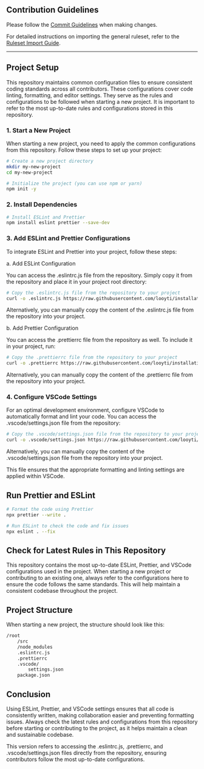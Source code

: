 ## Contribution Guidelines

Please follow the [Commit Guidelines](./commit-guidelines.md) when making changes.

For detailed instructions on importing the general ruleset, refer to the [Ruleset Import Guide](./ruleset-import-guide.md).

---

## Project Setup

This repository maintains common configuration files to ensure consistent coding standards across all contributors. These configurations cover code linting, formatting, and editor settings. They serve as the rules and configurations to be followed when starting a new project. It is important to refer to the most up-to-date rules and configurations stored in this repository.


### 1. Start a New Project

When starting a new project, you need to apply the common configurations from this repository. Follow these steps to set up your project:

```bash
# Create a new project directory
mkdir my-new-project
cd my-new-project

# Initialize the project (you can use npm or yarn)
npm init -y
```

### 2. Install Dependencies

```bash
# Install ESLint and Prettier
npm install eslint prettier --save-dev
```

### 3. Add ESLint and Prettier Configurations

To integrate ESLint and Prettier into your project, follow these steps:

a. Add ESLint Configuration

You can access the .eslintrc.js file from the repository. Simply copy it from the repository and place it in your project root directory:

```bash
# Copy the .eslintrc.js file from the repository to your project
curl -o .eslintrc.js https://raw.githubusercontent.com/looyti/installation/refs/heads/main/.eslintrc
```

Alternatively, you can manually copy the content of the .eslintrc.js file from the repository into your project.

b. Add Prettier Configuration

You can access the .prettierrc file from the repository as well. To include it in your project, run:

```bash
# Copy the .prettierrc file from the repository to your project
curl -o .prettierrc https://raw.githubusercontent.com/looyti/installation/refs/heads/main/.prettierrc
```

Alternatively, you can manually copy the content of the .prettierrc file from the repository into your project.


### 4. Configure VSCode Settings

For an optimal development environment, configure VSCode to automatically format and lint your code. You can access the .vscode/settings.json file from the repository:

```bash
# Copy the .vscode/settings.json file from the repository to your project
curl -o .vscode/settings.json https://raw.githubusercontent.com/looyti/installation/refs/heads/main/.vscode/settings.json
```

Alternatively, you can manually copy the content of the .vscode/settings.json file from the repository into your project.

This file ensures that the appropriate formatting and linting settings are applied within VSCode.



## Run Prettier and ESLint

```bash
# Format the code using Prettier
npx prettier --write .

# Run ESLint to check the code and fix issues
npx eslint . --fix
```

## Check for Latest Rules in This Repository

This repository contains the most up-to-date ESLint, Prettier, and VSCode configurations used in the project. When starting a new project or contributing to an existing one, always refer to the configurations here to ensure the code follows the same standards. This will help maintain a consistent codebase throughout the project.

## Project Structure

When starting a new project, the structure should look like this:

```bash
/root
    /src
    /node_modules
    .eslintrc.js
    .prettierrc
    .vscode/
        settings.json
    package.json
```

## Conclusion

Using ESLint, Prettier, and VSCode settings ensures that all code is consistently written, making collaboration easier and preventing formatting issues. Always check the latest rules and configurations from this repository before starting or contributing to the project, as it helps maintain a clean and sustainable codebase.

This version refers to accessing the .eslintrc.js, .prettierrc, and .vscode/settings.json files directly from the repository, ensuring contributors follow the most up-to-date configurations.
